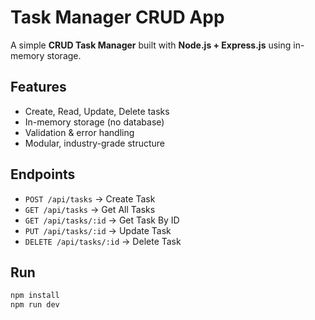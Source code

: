 # Task Manager CRUD App

A simple **CRUD Task Manager** built with **Node.js + Express.js** using in-memory storage.

## Features

- Create, Read, Update, Delete tasks
- In-memory storage (no database)
- Validation & error handling
- Modular, industry-grade structure

## Endpoints

- `POST /api/tasks` → Create Task
- `GET /api/tasks` → Get All Tasks
- `GET /api/tasks/:id` → Get Task By ID
- `PUT /api/tasks/:id` → Update Task
- `DELETE /api/tasks/:id` → Delete Task

## Run

```bash
npm install
npm run dev
```
